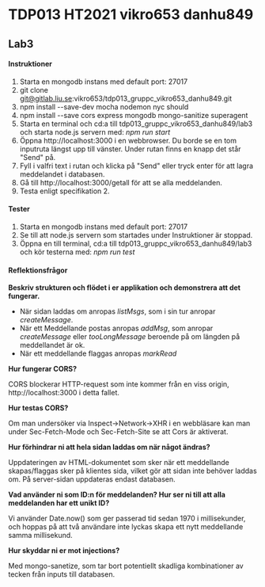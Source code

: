 # TDP013 HT2021 vikro653 danhu849


## Lab3

#### Instruktioner
1. Starta en mongodb instans med default port: 27017 
2. git clone git@gitlab.liu.se:vikro653/tdp013_gruppc_vikro653_danhu849.git
3. npm install --save-dev mocha nodemon nyc should
4. npm install --save cors express mongodb mongo-sanitize superagent
5. Starta en terminal och cd:a till tdp013_gruppc_vikro653_danhu849/lab3 och starta node.js servern med: _npm run start_
6. Öppna http://localhost:3000 i en webbrowser. Du borde se en tom inputruta längst upp till vänster. Under rutan finns en knapp det står "Send" på.
7. Fyll i valfri text i rutan och klicka på "Send" eller tryck enter för att lagra meddelandet i databasen.
8. Gå till http://localhost:3000/getall för att se alla meddelanden.
9. Testa enligt specifikation 2.

#### Tester
1. Starta en mongodb instans med default port: 27017 
2. Se till att node.js servern som startades under Instruktioner är stoppad.
3. Öppna en till terminal, cd:a till tdp013_gruppc_vikro653_danhu849/lab3 och kör testerna med: _npm run test_

#### Reflektionsfrågor

**Beskriv strukturen och flödet i er applikation och demonstrera att det fungerar.**

- När sidan laddas om anropas _listMsgs_, som i sin tur anropar _createMessage_.
- När ett Meddellande postas anropas _addMsg_, som anropar _createMessage_ eller _tooLongMessage_ beroende på om längden på meddellandet är ok.
- När ett meddellande flaggas anropas _markRead_


**Hur fungerar CORS?**

CORS blockerar HTTP-request som inte kommer från en viss origin, http://localhost:3000 i detta fallet.

**Hur testas CORS?**

Om man undersöker via Inspect->Network->XHR i en webbläsare kan man under Sec-Fetch-Mode och Sec-Fetch-Site se att Cors är aktiverat.

**Hur förhindrar ni att hela sidan laddas om när något ändras?**

Uppdateringen av HTML-dokumentet som sker när ett meddellande skapas/flaggas sker på klientes sida, vilket gör att sidan inte behöver laddas om. På server-sidan uppdateras endast databasen.

**Vad använder ni som ID:n för meddelanden? Hur ser ni till att alla meddelanden har ett unikt ID?**

Vi använder Date.now() som ger passerad tid sedan 1970 i millisekunder, och hoppas på att två användare inte lyckas skapa ett nytt meddellande samma millisekund. 

**Hur skyddar ni er mot injections?**

Med mongo-sanetize, som tar bort potentiellt skadliga kombinationer av tecken från inputs till databasen.
